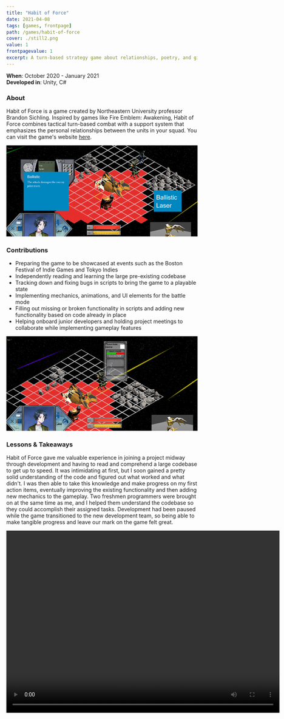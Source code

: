 ```yaml
---
title: "Habit of Force"
date: 2021-04-08
tags: [games, frontpage]
path: /games/habit-of-force
cover: ./still2.png
value: 1
frontpagevalue: 1
excerpt: A turn-based strategy game about relationships, poetry, and giant mecha fights.
---
```

**When**: October 2020 - January 2021 <br>
**Developed in**: Unity, C#
### About
Habit of Force is a game created by Northeastern University professor Brandon Sichling.
Inspired by games like Fire Emblem: Awakening, Habit of Force combines tactical turn-based combat with a support system that emphasizes the personal relationships between the units in your squad. You can visit the game's website [here](https://www.habitofforcegame.com/).

![](./still3.png)

### Contributions
* Preparing the game to be showcased at events such as the Boston Festival of Indie Games and Tokyo Indies
* Independently reading and learning the large pre-existing codebase
* Tracking down and fixing bugs in scripts to bring the game to a playable state
* Implementing mechanics, animations, and UI elements for the battle mode
* Filling out missing or broken functionality in scripts and adding new functionality based on code already in place
* Helping onboard junior developers and holding project meetings to collaborate while implementing gameplay features

![](./still4.png)

### Lessons & Takeaways

Habit of Force gave me valuable experience in joining a project midway through
development and having to read and comprehend a large codebase to get up to speed. It was intimidating at first, but I soon gained a pretty solid understanding of the code and figured out what worked and what didn't. I was then able to take this knowledge and make progress on my first action items, eventually improving the existing functionality and then adding new mechanics to the gameplay. Two freshmen programmers were brought on at the same time as me, and I helped them understand the codebase so they could accomplish their assigned tasks. Development had been paused while the game transitioned to the new development team, so being able to make tangible progress and leave our mark on the game felt great.

<style>
    video {
        display:block;
        margin: 0 auto;
    }
</style>
<video width="720" height="480" controls>
  <source src="trailer.mp4" type="video/mp4">
</video>